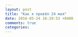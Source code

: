 ```yaml
---
layout: post
title: "Как я провёл 24 мая"
date: 2016-05-24 16:29:53 +0400
comments: true
categories: 
---
```

